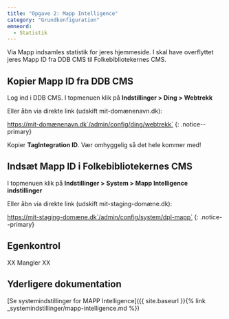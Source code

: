 ```yaml
---
title: "Opgave 2: Mapp Intelligence"
category: "Grundkonfiguration"
emneord:
  - Statistik
---
```


Via Mapp indsamles statistik for jeres hjemmeside. I skal have overflyttet jeres Mapp ID fra DDB CMS til Folkebibliotekernes CMS.

## Kopier Mapp ID fra DDB CMS

Log ind i DDB CMS. I topmenuen klik på **Indstillinger > Ding > Webtrekk**

Eller åbn via direkte link (udskift mit-domænenavn.dk):

https://mit-domænenavn.dk`/admin/config/ding/webtrekk`
{: .notice--primary}

Kopier **TagIntegration ID**. Vær omhyggelig så det hele kommer med!

## Indsæt Mapp ID i Folkebibliotekernes CMS
I topmenuen klik på **Indstillinger > System > Mapp Intelligence indstillinger**

Eller åbn via direkte link (udskift mit-staging-domæne.dk):

https://mit-staging-domæne.dk`/admin/config/system/dpl-mapp`
{: .notice--primary}

## Egenkontrol
XX Mangler XX

## Yderligere dokumentation 
[Se systemindstillinger for MAPP Intelligence]({{ site.baseurl }}{% link _systemindstillinger/mapp-intelligence.md %})
